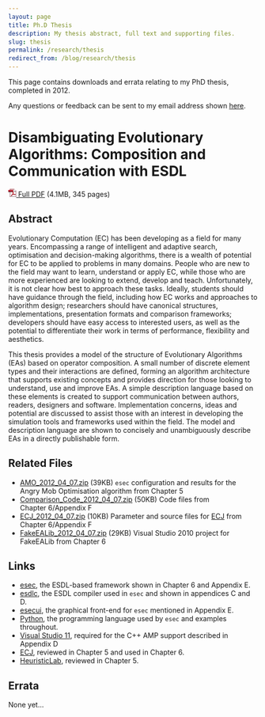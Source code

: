```yaml
---
layout: page
title: Ph.D Thesis
description: My thesis abstract, full text and supporting files.
slug: thesis
permalink: /research/thesis
redirect_from: /blog/research/thesis
---
```


This page contains downloads and errata relating to my PhD thesis, completed in 2012.
<!--more-->

Any questions or feedback can be sent to my email address shown [here](/about).

# Disambiguating Evolutionary Algorithms: Composition and Communication with ESDL

[![PDF](/assets/pdf.png) Full PDF](/papers/thesis/dower2012_phd_thesis.pdf) (4.1MB, 345 pages)

## Abstract
Evolutionary Computation (EC) has been developing as a field for many
years. Encompassing a range of intelligent and adaptive search,
optimisation and decision-making algorithms, there is a wealth of
potential for EC to be applied to problems in many domains. People who
are new to the field may want to learn, understand or apply EC, while
those who are more experienced are looking to extend, develop and teach.
Unfortunately, it is not clear how best to approach these tasks.
Ideally, students should have guidance through the field, including how
EC works and approaches to algorithm design; researchers should have
canonical structures, implementations, presentation formats and
comparison frameworks; developers should have easy access to interested
users, as well as the potential to differentiate their work in terms of
performance, flexibility and aesthetics.

This thesis provides a model of the structure of Evolutionary Algorithms
(EAs) based on operator composition. A small number of discrete element
types and their interactions are defined, forming an algorithm
architecture that supports existing concepts and provides direction for
those looking to understand, use and improve EAs. A simple description
language based on these elements is created to support communication
between authors, readers, designers and software. Implementation
concerns, ideas and potential are discussed to assist those with an
interest in developing the simulation tools and frameworks used within
the field. The model and description language are shown to concisely and
unambiguously describe EAs in a directly publishable form.

## Related Files
* [AMO_2012_04_07.zip](/papers/thesis/AMO_2012_04_07.zip) (39KB) `esec` configuration and results for the Angry Mob Optimisation algorithm from Chapter&nbsp;5
* [Comparison_Code_2012_04_07.zip](/papers/thesis/Comparison_Code_2012_04_07.zip) (50KB) Code files from Chapter&nbsp;6/Appendix&nbsp;F
* [ECJ_2012_04_07.zip](/papers/thesis/ECJ_2012_04_07.zip) (10KB) Parameter and source files for [ECJ](http://cs.gmu.edu/~eclab/projects/ecj/) from Chapter&nbsp;6/Appendix&nbsp;F
* [FakeEALib_2012_04_07.zip](/papers/thesis/FakeEALib_2012_04_07.zip) (29KB) Visual Studio 2010 project for FakeEALib from Chapter&nbsp;6

## Links
* [esec](https://github.com/zooba/esec), the ESDL-based framework shown in Chapter&nbsp;6 and Appendix&nbsp;E.
* [esdlc](https://github.com/zooba/esdlc), the ESDL compiler used in `esec` and shown in appendices C and D.
* [esecui](https://github.com/zooba/esecui), the graphical front-end for `esec` mentioned in Appendix&nbsp;E.
* [Python](http://www.python.org/), the programming language used by `esec` and examples throughout.
* [Visual Studio 11](http://go.microsoft.com/fwlink/?LinkId=190957), required for the C++ AMP support described in Appendix&nbsp;D
* [ECJ](http://cs.gmu.edu/~eclab/projects/ecj/), reviewed in Chapter&nbsp;5 and used in Chapter&nbsp;6.
* [HeuristicLab](http://dev.heuristiclab.com/), reviewed in Chapter&nbsp;5.

## Errata
None yet...